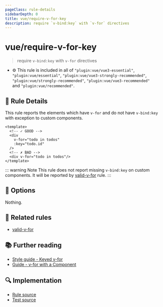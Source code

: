 ```yaml
---
pageClass: rule-details
sidebarDepth: 0
title: vue/require-v-for-key
description: require `v-bind:key` with `v-for` directives
---
```

# vue/require-v-for-key
> require `v-bind:key` with `v-for` directives

- :gear: This rule is included in all of `"plugin:vue/vue3-essential"`, `"plugin:vue/essential"`, `"plugin:vue/vue3-strongly-recommended"`, `"plugin:vue/strongly-recommended"`, `"plugin:vue/vue3-recommended"` and `"plugin:vue/recommended"`.

## :book: Rule Details

This rule reports the elements which have `v-for` and do not have `v-bind:key` with exception to custom components.

<eslint-code-block :rules="{'vue/require-v-for-key': ['error']}">

```vue
<template>
  <!-- ✓ GOOD -->
  <div
    v-for="todo in todos"
    :key="todo.id"
  />
  <!-- ✗ BAD -->
  <div v-for="todo in todos"/>
</template>
```

</eslint-code-block>

::: warning Note
This rule does not report missing `v-bind:key` on custom components.
It will be reported by [valid-v-for](./valid-v-for.md) rule.
:::

## :wrench: Options

Nothing.

## :couple: Related rules

- [valid-v-for](./valid-v-for.md)

## :books: Further reading

- [Style guide - Keyed v-for](https://vuejs.org/v2/style-guide/#Keyed-v-for-essential)
- [Guide - v-for with a Component](https://vuejs.org/v2/guide/list.html#v-for-with-a-Component)

## :mag: Implementation

- [Rule source](https://github.com/vuejs/eslint-plugin-vue/blob/master/lib/rules/require-v-for-key.js)
- [Test source](https://github.com/vuejs/eslint-plugin-vue/blob/master/tests/lib/rules/require-v-for-key.js)
